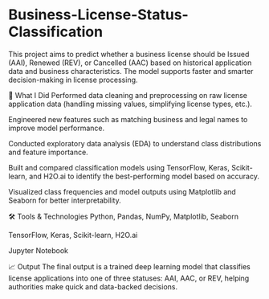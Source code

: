 # Business-License-Status-Classification
This project aims to predict whether a business license should be Issued (AAI), Renewed (REV), or Cancelled (AAC) based on historical application data and business characteristics. The model supports faster and smarter decision-making in license processing.

🧠 What I Did
Performed data cleaning and preprocessing on raw license application data (handling missing values, simplifying license types, etc.).

Engineered new features such as matching business and legal names to improve model performance.

Conducted exploratory data analysis (EDA) to understand class distributions and feature importance.

Built and compared classification models using TensorFlow, Keras, Scikit-learn, and H2O.ai to identify the best-performing model based on accuracy.

Visualized class frequencies and model outputs using Matplotlib and Seaborn for better interpretability.

🛠️ Tools & Technologies
Python, Pandas, NumPy, Matplotlib, Seaborn

TensorFlow, Keras, Scikit-learn, H2O.ai

Jupyter Notebook

📈 Output
The final output is a trained deep learning model that classifies license applications into one of three statuses: AAI, AAC, or REV, helping authorities make quick and data-backed decisions.
